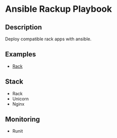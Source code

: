 Ansible Rackup Playbook
=====================

Description
-----------

Deploy compatible rack apps with ansible.

Examples
--------

- [Rack](https://github.com/jamesmoriarty/rack-playbook/blob/master/rackup.yml)

Stack
-----

- Rack
- Unicorn
- Nginx

Monitoring
----------

- Runit
